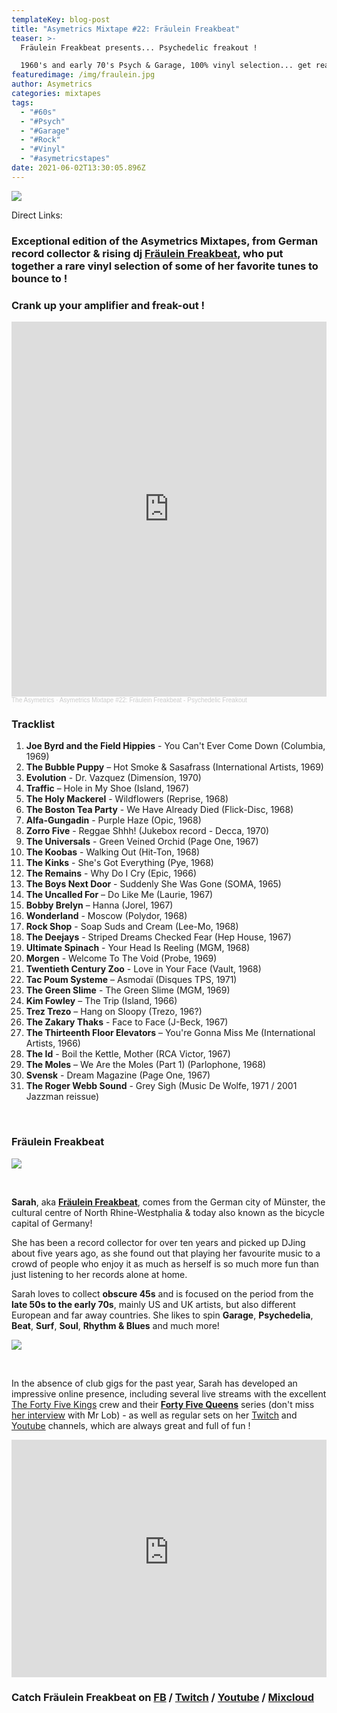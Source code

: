 ```yaml
---
templateKey: blog-post
title: "Asymetrics Mixtape #22: Fräulein Freakbeat"
teaser: >-
  Fräulein Freakbeat presents... Psychedelic freakout !

  1960's and early 70's Psych & Garage, 100% vinyl selection... get ready for a mad ride !
featuredimage: /img/fraulein.jpg
author: Asymetrics
categories: mixtapes
tags:
  - "#60s"
  - "#Psych"
  - "#Garage"
  - "#Rock"
  - "#Vinyl"
  - "#asymetricstapes"
date: 2021-06-02T13:30:05.896Z
---
```

![](/img/theasymetrics_fraulein_freakbeat_2.jpg)

Direct Links:

### Exceptional edition of the Asymetrics Mixtapes, from German record collector & rising dj **[Fräulein Freakbeat](https://www.facebook.com/FraeuleinFreakbeat/)**, who put together a rare vinyl selection of some of her favorite tunes to bounce to !

### Crank up your amplifier and freak-out !

<iframe width="100%" height="600" scrolling="no" frameborder="no" allow="autoplay" src="https://w.soundcloud.com/player/?url=https%3A//api.soundcloud.com/tracks/1059600613&color=%23ff5500&auto_play=false&hide_related=false&show_comments=true&show_user=true&show_reposts=false&show_teaser=true&visual=true"></iframe><div style="font-size: 10px; color: #cccccc;line-break: anywhere;word-break: normal;overflow: hidden;white-space: nowrap;text-overflow: ellipsis; font-family: Interstate,Lucida Grande,Lucida Sans Unicode,Lucida Sans,Garuda,Verdana,Tahoma,sans-serif;font-weight: 100;"><a href="https://soundcloud.com/the-asymetrics" title="The Asymetrics" target="_blank" style="color: #cccccc; text-decoration: none;">The Asymetrics</a> · <a href="https://soundcloud.com/the-asymetrics/asymetrics-mixtape-22-fraulein-freakbeat-psychedelic-freakout" title="Asymetrics Mixtape #22: Fräulein Freakbeat - Psychedelic Freakout" target="_blank" style="color: #cccccc; text-decoration: none;">Asymetrics Mixtape #22: Fräulein Freakbeat - Psychedelic Freakout</a></div>

### Tracklist

1. **Joe Byrd and the Field Hippies** - You Can't Ever Come Down (Columbia, 1969)
2. **The Bubble Puppy** ‎– Hot Smoke & Sasafrass (International Artists, 1969)
3. **Evolution** - Dr. Vazquez (Dimensíon, 1970)
4. **Traffic** ‎– Hole in My Shoe (Island, 1967)
5. **The Holy Mackerel** - Wildflowers (Reprise, 1968)
6. **The Boston Tea Party** - We Have Already Died (Flick-Disc, 1968)
7. **Alfa-Gungadin** - Purple Haze (Opic, 1968)
8. **Zorro Five** - Reggae Shhh! (Jukebox record - Decca, 1970)
9. **The Universals** - Green Veined Orchid (Page One, 1967)
10. **The Koobas** - Walking Out (Hit-Ton, 1968)
11. **The Kinks** - She's Got Everything (Pye, 1968)
12. **The Remains** - Why Do I Cry (Epic, 1966)
13. **The Boys Next Door** - Suddenly She Was Gone (SOMA, 1965)
14. **The Uncalled For** ‎– Do Like Me (Laurie, 1967)
15. **Bobby Brelyn** ‎– Hanna (Jorel, 1967)
16. **Wonderland** - Moscow (Polydor, 1968)
17. **Rock Shop** - Soap Suds and Cream (Lee-Mo, 1968)
18. **The Deejays** - Striped Dreams Checked Fear (Hep House, 1967)
19. **Ultimate Spinach** - Your Head Is Reeling (MGM, 1968)
20. **Morgen** - Welcome To The Void (Probe, 1969)
21. **Twentieth Century Zoo** - Love in Your Face (Vault, 1968)
22. **Tac Poum Systeme** ‎– Asmodaï (Disques TPS, 1971)
23. **The Green Slime** - The Green Slime (MGM, 1969)
24. **Kim Fowley** ‎– The Trip (Island, 1966)
25. **Trez Trezo** ‎– Hang on Sloopy (Trezo, 196?)
26. **The Zakary Thaks** - Face to Face (J-Beck, 1967)
27. **The Thirteenth Floor Elevators** ‎– You're Gonna Miss Me (International Artists, 1966)
28. **The Id** - Boil the Kettle, Mother (RCA Victor, 1967)
29. **The Moles** ‎– We Are the Moles (Part 1) (Parlophone, 1968)
30. **Svensk** - Dream Magazine (Page One, 1967)
31. **The Roger Webb Sound** - Grey Sigh (Music De Wolfe, 1971 / 2001 Jazzman reissue)

<br>

### Fräulein Freakbeat

![](/img/theasymetrics_fraulein_freakbeat_1.jpg)

<br>

**Sarah**, aka **[Fräulein Freakbeat](https://www.mixcloud.com/fraeuleinfreakbeat/)**, comes from the German city of Münster,  the cultural centre of North Rhine-Westphalia & today also known as the bicycle capital of Germany!

 She has been a record collector for over ten years  and picked up DJing about five years ago, as she found out that playing her favourite music to a crowd of people who enjoy it as much as herself is so much more fun than just listening to her records alone at home. 

Sarah loves to collect **obscure 45s** and is focused on the period from the **late 50s to the early 70s**, mainly US and UK artists, but also different European and far away countries. She likes to spin **Garage**, **Psychedelia**, **Beat**, **Surf**, **Soul**, **Rhythm & Blues** and much more!

![](/img/theasymetrics_fraulein_freakbeat_selection.jpg)

<br>

In the absence of club gigs for the past year, Sarah has developed an impressive online presence, including several live streams with the excellent [The Forty Five Kings](https://thefortyfivekings.com/) crew and their **[Forty Five Queens](https://thefortyfivekings.com/category/features/45-queens-features/)** series (don't miss [her interview](https://thefortyfivekings.com/2021/05/stories-about-records-fraulein-freakbeat/?fbclid=IwAR2ZriatUHBEUkK_eT11RASkmorMS3IeAN4s_sF4jV-dWxTRQkQ9xqsDZ70) with Mr Lob) - as well as regular sets on her [](https://www.youtube.com/channel/UCJF1V1Emh1k2sQMNtTn8mhw)[Twitch](https://www.twitch.tv/fraeuleinfreakbeat) and [Youtube](https://www.youtube.com/channel/UCJF1V1Emh1k2sQMNtTn8mhw) channels, which are always great and full of fun !

<iframe width="100%" height="380" src="https://www.youtube-nocookie.com/embed/RzFJXJ_dCZQ" title="YouTube video player" frameborder="0" allow="accelerometer; autoplay; clipboard-write; encrypted-media; gyroscope; picture-in-picture" allowfullscreen></iframe>

<br>

### Catch Fräulein Freakbeat on [FB](https://www.facebook.com/FraeuleinFreakbeat/) / [Twitch](https://www.twitch.tv/fraeuleinfreakbeat) / [Youtube](https://www.youtube.com/channel/UCJF1V1Emh1k2sQMNtTn8mhw) / [Mixcloud](https://www.mixcloud.com/fraeuleinfreakbeat/)